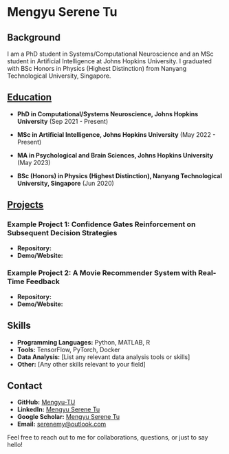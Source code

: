 # Mengyu Serene Tu

## Background

I am a PhD student in Systems/Computational Neuroscience and an MSc student in Artificial Intelligence at Johns Hopkins University. I graduated with BSc Honors in Physics (Highest Distinction) from Nanyang Technological University, Singapore.

## [Education](education.md)

- **PhD in Computational/Systems Neuroscience,  Johns Hopkins University** (Sep 2021 - Present)

- **MSc in Artificial Intelligence,  Johns Hopkins University** (May 2022 - Present)

- **MA in Psychological and Brain Sciences,  Johns Hopkins University** (May 2023)

- **BSc (Honors) in Physics (Highest Distinction),  Nanyang Technological University, Singapore** (Jun 2020)

## [Projects](projects.md)

### Example Project 1: Confidence Gates Reinforcement on Subsequent Decision Strategies

- **Repository:** 
- **Demo/Website:** 

### Example Project 2: A Movie Recommender System with Real-Time Feedback

- **Repository:** 
- **Demo/Website:** 

## Skills

- **Programming Languages:** Python, MATLAB, R
- **Tools:** TensorFlow, PyTorch, Docker
- **Data Analysis:** [List any relevant data analysis tools or skills]
- **Other:** [Any other skills relevant to your field]

## Contact

- **GitHub:** [Mengyu-TU](https://github.com/mengyu-tu)
- **LinkedIn:** [Mengyu Serene Tu](https://www.linkedin.com/in/mengyu-tu)
- **Google Scholar:** [Mengyu Serene Tu](https://scholar.google.com/citations?user=AuGb6q0AAAAJ&hl=en)
- **Email:** [serenemy@outlook.com](mailto:serenemy@outlook.com)

Feel free to reach out to me for collaborations, questions, or just to say hello!
